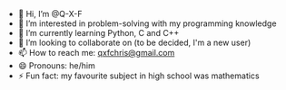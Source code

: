 - 👋 Hi, I’m @Q-X-F
- 👀 I’m interested in problem-solving with my programming knowledge
- 🌱 I’m currently learning Python, C and C++
- 💞️ I’m looking to collaborate on (to be decided, I'm a new user)
- 📫 How to reach me: qxfchris@gmail.com
- 😄 Pronouns: he/him
- ⚡ Fun fact: my favourite subject in high school was mathematics

<!---
Q-X-F/Q-X-F is a ✨ special ✨ repository because its `README.md` (this file) appears on your GitHub profile.
You can click the Preview link to take a look at your changes.
--->

